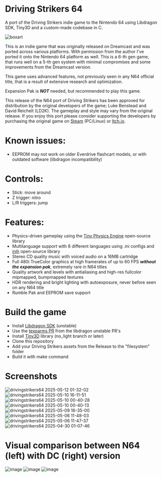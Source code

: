 # Driving Strikers 64
A port of the Driving Strikers indie game to the Nintendo 64 using Libdragon SDK, Tiny3D and a custom-made codebase in C.

![boxart](https://github.com/user-attachments/assets/a9567dbd-5887-4077-9705-ca01d82db943)

This is an indie game that was originally released on Dreamcast and was ported across various platforms. With permission from the author I've ported it onto the Nintendo 64 platform as well.
This is a 6-th gen game, that runs well on a 5-th gen system with minimal compromises and some improvements from the Dreamcast version.

This game uses advanced features, not previously seen in any N64 official title, that is a result of extensive research and optimization.

Expansion Pak is ___NOT___ needed, but recommended to play this game.

This release of the N64 port of Driving Strikers has been approved for distribution by the original developers of the game; Luke Benstead and David Reichelt (LD2K). The gameplay and style may vary from the original release. If you enjoy this port please consider supporting the developers by purchasing the original game on [Steam](https://store.steampowered.com/app/2384430/Driving_Strikers/) (PC/Linux) or [Itch.io](https://reality-jump.itch.io/driving-strikers).

# Known issues:
- EEPROM may not work on older Everdrive flashcart models, or with outdated software (libdragon incompatibility)

# Controls:
- Stick: move around
- Z trigger: nitro
- L/R triggers: jump

# Features:
- Physics-driven gameplay using the [Tiny Physics Engine](https://github.com/ESPboy-edu/ESPboy_tinyphysicsengine) open-source library
- Multilanguage support with 8 different languages using .ini configs and [inih](https://github.com/benhoyt/inih) open-source library
- Stereo CD quality music with voiced audio on a 16MB cartridge
- Full 480i TrueColor graphics at high framerates of up to 60 FPS ___without the expansion pak___, extremely rare in N64 titles
- Quality artwork and levels with antialiasing and high-res fullcolor mipmapped, bumpmapped textures
- HDR rendering and bright lighting with autoexposure, never before seen on any N64 title
- Rumble Pak and EEPROM save support

# Build the game
- Install [Libdragon SDK](https://github.com/DragonMinded/libdragon/tree/unstable) (unstable)
- Use the [texparms PR](https://github.com/DragonMinded/libdragon/pull/667) from the libdragon unstable PR's
- Install [Tiny3D](https://github.com/HailToDodongo/tiny3d/tree/no_light) library (no_light branch or later)
- Clone this repository
- Add your Driving Strikers assets from the Release to the "filesystem" folder
- Build it with make command

# Screenshots

![drivingstrikers64 2025-05-12 01-32-02](https://github.com/user-attachments/assets/ecf9522f-bc18-4e72-a50b-384b89b180b2)
![drivingstrikers64 2025-05-10 16-11-51](https://github.com/user-attachments/assets/29db1ff2-2a90-40e1-8186-97666a1df0ab)
![drivingstrikers64 2025-05-10 00-40-28](https://github.com/user-attachments/assets/77c22f7c-128f-4236-bc38-674b3cc71fe5)
![drivingstrikers64 2025-05-10 00-40-13](https://github.com/user-attachments/assets/17ef8e04-420f-444e-971c-691ea16f2e78)
![drivingstrikers64 2025-05-09 16-35-00](https://github.com/user-attachments/assets/29ac863e-2b88-450e-bd9b-33cc7be8c240)
![drivingstrikers64 2025-05-06 11-48-03](https://github.com/user-attachments/assets/22263558-a7ee-4a37-a985-d111f4401768)
![drivingstrikers64 2025-05-06 11-47-37](https://github.com/user-attachments/assets/769c4fdb-0a27-4bb6-b2ab-78419cca0e37)
![drivingstrikers64 2025-04-30 01-07-46](https://github.com/user-attachments/assets/d8161f4f-937b-401c-ad47-a2efbe1cbe2e)

# Visual comparison between N64 (left) with DC (right) version

![image](https://github.com/user-attachments/assets/3c6f979f-eb54-44b4-bff4-16a6dc151897)
![image](https://github.com/user-attachments/assets/892c1f4b-818f-4f1d-9d1b-a147288e3bad)
![image](https://github.com/user-attachments/assets/53b9b09f-0a60-4b50-aaa3-3732de8748ca)


